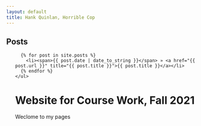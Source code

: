 ```yaml
---
layout: default
title: Hank Quinlan, Horrible Cop
---
```

## Posts

<ul class="posts">

	  {% for post in site.posts %}
	    <li><span>{{ post.date | date_to_string }}</span> » <a href="{{ post.url }}" title="{{ post.title }}">{{ post.title }}</a></li>
	  {% endfor %}
	</ul>
  
  
 # Website for Course Work, Fall 2021
 
 Weclome to my pages
 
